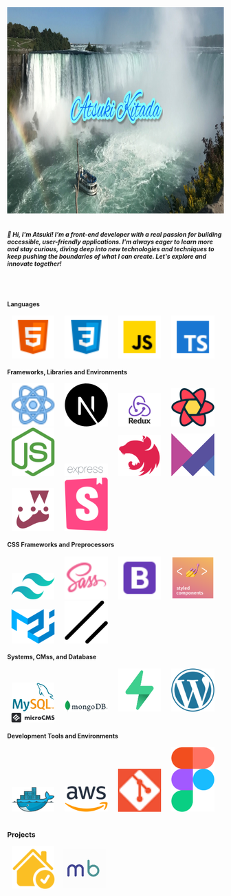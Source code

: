 <img src="image/profile/profile.jpg" width="100%" height="480">
<br/>
<br/>

<h5>👋 Hi, I'm Atsuki! I’m a front-end developer with a real passion for building accessible, user-friendly applications. I'm always eager to learn more and stay curious, diving deep into new technologies and techniques to keep pushing the boundaries of what I can create. Let's explore and innovate together!</h5>
<br/>
<br/>

#### Languages

<img src="image/skills/html.png" width="100" style="padding: 0 10px;">
<img src="image/skills/css.png" width="100" style="padding: 0 10px;">
<img src="image/skills/javascript.png" width="100" style="padding: 0 10px;">
<img src="image/skills/typescript.png" width="100" style="padding: 0 10px;">

#### Frameworks, Libraries and Environments

<img src="image/skills/react.png" width="100" style="padding: 0 10px;">
<img src="image/skills/next.png" width="100" style="padding: 0 10px;">
<img src="image/skills/redux.png" width="100" style="padding: 0 10px;">
<img src="image/skills/reactquery.png" width="100" style="padding: 0 10px;">
<img src="image/skills/node.png" width="100" style="padding: 0 10px;">
<img src="image/skills/express.png" width="100" style="padding: 0 10px;">
<img src="image/skills/nest.png" width="100" style="padding: 0 10px;">
<img src="image/skills/framermotion.png" width="100" style="padding: 0 10px;">
<img src="image/skills/jest.png" width="100" style="padding: 0 10px;">
<img src="image/skills/storybook.png" width="100" style="padding: 0 10px;">

#### CSS Frameworks and Preprocessors

<img src="image/skills/tailwind.png" width="100" style="padding: 0 10px;">
<img src="image/skills/sass.png" width="100" style="padding: 0 10px;">
<img src="image/skills/bootstrap.png" width="100" style="padding: 0 10px;">
<img src="image/skills/styledcomponents.png" width="100" style="padding: 0 10px;">
<img src="image/skills/materialui.png" width="100" style="padding: 0 10px;">
<img src="image/skills/shadcnui.png" width="100" style="padding: 0 10px;">

#### Systems, CMss, and Database

<img src="image/skills/mysql.png" width="100" style="padding: 0 10px;">
<img src="image/skills/mongodb.png" width="100" style="padding: 0 10px;">
<img src="image/skills/supabase.png" width="100" style="padding: 0 10px;">
<img src="image/skills/wordpress.png" width="100" style="padding: 0 10px;">
<img src="image/skills/microcms.png" width="100" style="padding: 0 10px;">

#### Development Tools and Environments

<img src="image/skills/docker.png" width="100" style="padding: 0 10px;">
<img src="image/skills/aws.png" width="100" style="padding: 0 10px;">
<img src="image/skills/git.png" width="100" style="padding: 0 10px;">
<img src="image/skills/figma.png" width="100" style="padding: 0 10px;">

<br/>
<br/>

### Projects

<a href="https://fairyshare.xyz/"><img src="image/projects/fairyshare.ico" width="100" style="padding: 0 10px;"></a><a href="https://www.microgeo.biz/"><img src="image/projects/microbase.ico" width="100" style="padding: 0 10px;"></a>
